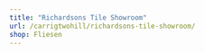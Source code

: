 ```yaml
---
title: "Richardsons Tile Showroom"
url: /carrigtwohill/richardsons-tile-showroom/
shop: Fliesen
---
```

